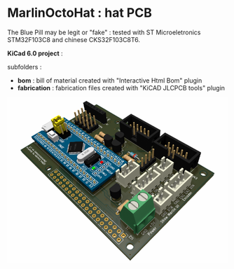 ﻿# MarlinOctoHat : hat PCB
 
The Blue Pill may be legit or "fake" : tested with ST Microeletronics STM32F103C8 and chinese CKS32F103C8T6.

**KiCad 6.0 project** :

subfolders :

- **bom** : bill of material created with "Interactive Html Bom" plugin
- **fabrication** : fabrication files created with "KiCAD JLCPCB tools" plugin

![](https://github.com/yet-another-average-joe/MarlinOctoHat/blob/main/MarlinOctoHat/MarlinOctoHat.png)

